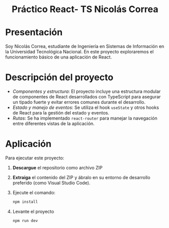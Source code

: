 <div align="center">

# Práctico React- TS Nicolás Correa

</div>

# Presentación

Soy Nicolás Correa, estudiante de Ingeniería en Sistemas de Información en la Universidad Tecnológica Nacional. En este proyecto exploraremos el funcionamiento básico de una aplicación de React.

# Descripción del proyecto

- *Componentes y estructura*: El proyecto incluye una estructura modular de componentes de React desarrollados con TypeScript para asegurar un tipado fuerte y evitar errores comunes durante el desarrollo.
- *Estado y manejo de eventos*: Se utiliza el hook `useState` y otros hooks de React para la gestión del estado y eventos.
- *Rutas*: Se ha implementado `react-router` para manejar la navegación entre diferentes vistas de la aplicación.

# Aplicación

Para ejecutar este proyecto:

1. **Descargue** el repositorio como archivo ZIP
2. **Extraiga** el contenido del ZIP y ábralo en su entorno de desarrollo preferido (como Visual Studio Code).
3. Ejecute el comando:

   ```bash
   npm install
   ```
4. Levante el proyecto
   ```bash
   npm run dev
   
